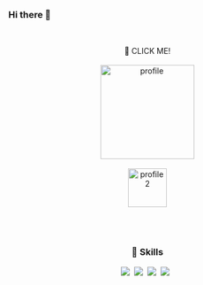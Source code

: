 <br>

### Hi there 👋

<br>
<p align="center">
      <span>💬 CLICK ME!</span>
      <br/><br/>
<a href="https://dobiisfree.github.io/">
      <img src="https://user-images.githubusercontent.com/52994616/175568347-18feaf11-ee40-4c06-9e50-1c26deac976e.png" alt="profile" height="170" r"/>
</a>
<br><br>
<a href="https://paatata.tistory.com/">
<img src="https://user-images.githubusercontent.com/52994616/208122646-d3ac8afa-22bc-4a2d-8788-a937daf5ca1f.jpg" alt="profile2" height="70" r"/>
</a>
</p>

<br>
<br>

<h3 align="center"><b> 🧸 Skills </b></h3>
<p align="center">
<img src="https://img.shields.io/badge/HTML5-E34F26?style=flat-square&logo=HTML5&logoColor=white"/></a>&nbsp
<img src="https://img.shields.io/badge/CSS3-1572B6?style=flat-square&logo=CSS3&logoColor=white"/></a>&nbsp
<img src="https://img.shields.io/badge/JavaScript-F7DF1E?style=flat-square&logo=JavaScript&logoColor=white"/></a>&nbsp
<img src="https://img.shields.io/badge/c++-00599C?style=flat-square&logo=c%2B%2B&logoColor=white"/></a> &nbsp </p>


<!--
**DobiIsFree/DobiIsFree** is a ✨ _special_ ✨ repository because its `README.md` (this file) appears on your GitHub profile.

![Anurag's GitHub stats](https://github-readme-stats.vercel.app/api?username=DobiIsFree&show_icons=true&theme=swift)
[![Solved.ac Profile](http://mazassumnida.wtf/api/v2/generate_badge?boj=o_0)](https://solved.ac/o_0/)


Here are some ideas to get you started:

- 🔭 I’m currently working on ...
- 🌱 I’m currently learning ...
- 👯 I’m looking to collaborate on ...
- 🤔 I’m looking for help with ...
- 💬 Ask me about ...
- 📫 How to reach me: ...
- 😄 Pronouns: ...
- ⚡ Fun fact: ...
-->
